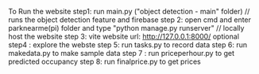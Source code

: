 To Run the website
step1: run main.py ("object detection - main" folder) // runs the object detection feature and firebase
step 2: open cmd and enter parknearme(pi) folder and type "python manage.py runserver" // locally host the website
step 3: vite website url: http://127.0.0.1:8000/
optional step4 : explore the webste
step 5: run tasks.py to record data 
step 6: run makedata.py to make sample data
step 7 : run priceperhour.py to get predicted occupancy
step 8: run finalprice.py to get prices
